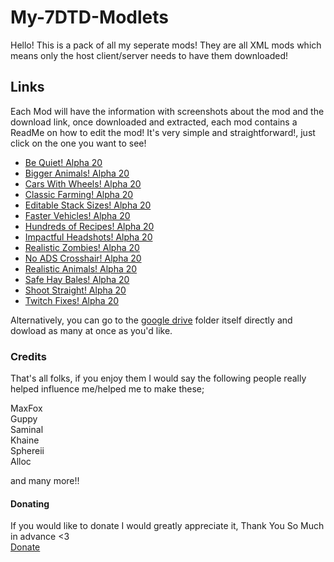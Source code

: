 # My-7DTD-Modlets
Hello! This is a pack of all my seperate mods! They are all XML mods which means only the host client/server needs to have them downloaded!
## Links
Each Mod will have the information with screenshots about the mod and the download link, once downloaded and extracted, each mod contains a ReadMe on how to edit the mod! It's very simple and straightforward!, just click on the one you want to see!
+ [Be Quiet! Alpha 20](../main/mds/be-quiet.md)
+ [Bigger Animals! Alpha 20](../main/mds/bigger-animals.md)
+ [Cars With Wheels! Alpha 20](../main/mds/car-wheels.md) 
+ [Classic Farming! Alpha 20](../main/mds/classic-farming.md)
+ [Editable Stack Sizes! Alpha 20](../main/mds/stack-sizes.md)
+ [Faster Vehicles! Alpha 20](../main/mds/fast-cars.md)
+ [Hundreds of Recipes! Alpha 20](../main/mds/recipes.md)
+ [Impactful Headshots! Alpha 20](../main/mds/be-quiet.md)
+ [Realistic Zombies! Alpha 20](../main/mds/realistic-zombies.md)
+ [No ADS Crosshair! Alpha 20](../main/mds/no-crosshair.md)
+ [Realistic Animals! Alpha 20](../main/mds/realistic-animals.md)
+ [Safe Hay Bales! Alpha 20](../main/mds/safe-hay.md)
+ [Shoot Straight! Alpha 20](../main/mds/shoot-straight.md)
+ [Twitch Fixes! Alpha 20](../main/mds/twitch.md)

Alternatively, you can go to the [google drive](https://drive.google.com/drive/folders/1PSzviV_-JcrjJN_-GpcIbEpnISnqTKt3?usp=sharing) folder itself directly and dowload as many at once as you'd like.

### Credits
That's all folks, if you enjoy them I would say the following people really helped influence me/helped me to make these;    

MaxFox   
Guppy   
Saminal   
Khaine   
Sphereii   
Alloc   

and many more!!

#### Donating
If you would like to donate I would greatly appreciate it, Thank You So Much in advance <3    
[Donate](https://streamlabs.com/robbiew1337/tip)

